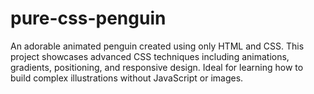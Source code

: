 # pure-css-penguin
An adorable animated penguin created using only HTML and CSS. This project showcases advanced CSS techniques including animations, gradients, positioning, and responsive design. Ideal for learning how to build complex illustrations without JavaScript or images.

